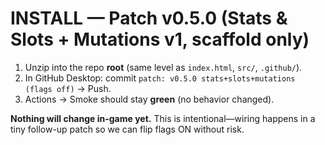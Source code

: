# INSTALL — Patch v0.5.0 (Stats & Slots + Mutations v1, scaffold only)

1) Unzip into the repo **root** (same level as `index.html`, `src/`, `.github/`).
2) In GitHub Desktop: commit `patch: v0.5.0 stats+slots+mutations (flags off)` → Push.
3) Actions → Smoke should stay **green** (no behavior changed).

**Nothing will change in-game yet.** This is intentional—wiring happens in a tiny follow-up patch so we can flip flags ON without risk.
